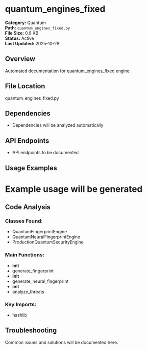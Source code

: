 # quantum_engines_fixed

**Category:** Quantum  
**Path:** `quantum_engines_fixed.py`  
**File Size:** 0.6 KB  
**Status:** Active  
**Last Updated:** 2025-10-28

## Overview
Automated documentation for quantum_engines_fixed engine.

## File Location
quantum_engines_fixed.py

## Dependencies
- Dependencies will be analyzed automatically

## API Endpoints
- API endpoints to be documented

## Usage Examples
# Example usage will be generated


## Code Analysis

### Classes Found:
- QuantumFingerprintEngine
- QuantumNeuralFingerprintEngine
- ProductionQuantumSecurityEngine

### Main Functions:
- __init__
- generate_fingerprint
- __init__
- generate_neural_fingerprint
- __init__
- analyze_threats

### Key Imports:
- hashlib

## Troubleshooting
Common issues and solutions will be documented here.